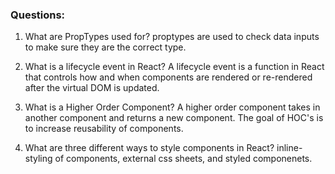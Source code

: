 ### Questions:
1. What are PropTypes used for?
proptypes are used to check data inputs to make sure they are the correct type.
2. What is a lifecycle event in React?
A lifecycle event is a function in React that controls how and when components are rendered or re-rendered after the virtual DOM is updated.

3. What is a Higher Order Component?
A higher order component takes in another component and returns a new component. The goal of HOC's is to increase reusability of components.
4. What are three different ways to style components in React? 
inline-styling of components, external css sheets, and styled componenets.